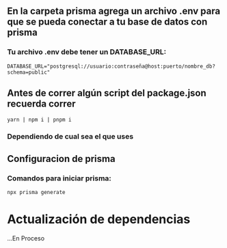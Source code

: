 ## En la carpeta prisma agrega un archivo .env para que se pueda conectar a tu base de datos con prisma

### Tu archivo .env debe tener un DATABASE_URL:

```
DATABASE_URL="postgresql://usuario:contraseña@host:puerto/nombre_db?schema=public"
```

## Antes de correr algún script del package.json recuerda correr

```
yarn | npm i | pnpm i
```

### Dependiendo de cual sea el que uses

## Configuracion de prisma

### Comandos para iniciar prisma:

```
npx prisma generate
```

# Actualización de dependencias

...En Proceso

